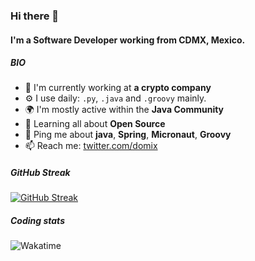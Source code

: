 ### Hi there 👋



<!--
**domix/domix** is a ✨ _special_ ✨ repository because its `README.md` (this file) appears on your GitHub profile.

Here are some ideas to get you started:

- 🔭 I’m currently working on ...
- 🌱 I’m currently learning ...
- 👯 I’m looking to collaborate on ...
- 🤔 I’m looking for help with ...
- 💬 Ask me about ...
- 📫 How to reach me: ...
- 😄 Pronouns: ...
- ⚡ Fun fact: ...
-->


#### I'm a Software Developer working from CDMX, Mexico.

##### BIO

- 🏢 I'm currently working at **a crypto company**
- ⚙️ I use daily: `.py`, `.java` and `.groovy` mainly.
- 🌍 I'm mostly active within the **Java Community**
- 🌱 Learning all about **Open Source**
- 💬 Ping me about **java**, **Spring**, **Micronaut**, **Groovy**
- 📫 Reach me: [twitter.com/domix](https://twitter.com/domix)

##### GitHub Streak

[![GitHub Streak](https://github-readme-streak-stats.herokuapp.com?user=domix&theme=city-lights)](https://git.io/streak-stats)


##### Coding stats




![Wakatime](https://wakatime.com/share/@domix/e5e1287a-eb72-4a54-85a5-e7f744f25e95.png)
